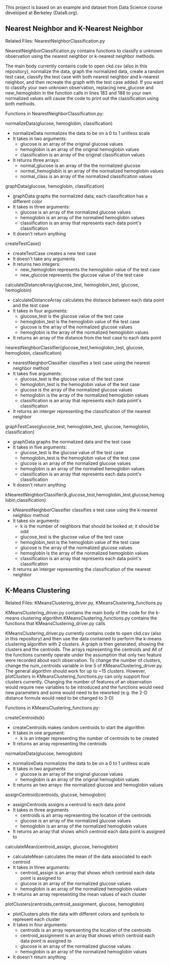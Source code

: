 This project is based on an example and dataset from Data Science course developed at Berkeley (Data8.org).

## Nearest Neighbor and K-Nearest Neighbor


Related Files: NearestNeighborClassification.py

NearestNeighborClassification.py contains functions to classify a unknown observation using the nearest neighbor or k-nearest neighbor methods.

The main body currently contains code to open ckd.csv (also in this repository), normalize the data, graph the normalized data, create a random test case, 
classify the test case with both nearest neighbor and k-nearest neighbor, and then recreate the graph with the test case added.
If you want to classify your own unknown observation, replacing new_glucose and new_hemoglobin in the function calls in lines 183 and 188 to your own 
normalized values will cause the code to print out the classification using both methods.


Functions in NearestNeighborClassification.py:

normalizeData(glucose, hemoglobin, classification)
- normalizeData normalizes the data to be on a 0 to 1 unitless scale
- It takes in two arguments:
  - glucose is an array of the original glucose values
  - hemoglobin is an array of the original hemoglobin values
  - classification is an array of the original classification values
- It returns three arrays: 
  - normal_glucose is an array of the the normalized glucose 
  - normal_hemoglobin is an array of the normalized hemoglobin values
  - normal_class is an array of the normalized classification values

graphData(glucose, hemoglobin, classification)    
- graphData graphs the normalized data; each classification has a different color
- It takes in three arguments:
  - glucose is an array of the normalized glucose values
  - hemoglobin is an array of the normalied hemoglobin values
  - classification is an array that represents each data point's classification
- It doesn't return anything
   

createTestCase()
- createTestCase creates a new test case
- It doesn't take any arguments
- It returns two integers:
  - new_hemoglobin represents the hemoglobin value of the test case
  - new_glucose represents the glucose value of the test case


calculateDistanceArray(glucose_test, hemoglobin_test, glucose, hemoglobin)
- calculateDistanceArray calculates the distance between each data point and the test case
- It takes in four arguments:
  - glucose_test is the glucose value of the test case
  - hemoglobin_test is the hemoglobin value of the test case
  - glucose is the array of the normalized glucose values
  - hemoglobin is the array of the normalized hemoglobin values
- It returns an array of the distance from the test case to each data point


nearestNeighborClassifier(glucose_test,hemoglobin_test, glucose, hemoglobin, classification)
- nearestNeighborClassifier classifies a test case using the nearest neighbor method
- It takes five arguments:
  - glucose_test is the glucose value of the test case
  - hemoglobin_test is the hemoglobin value of the test case
  - glucose is the array of the normalized glucose values
  - hemoglobin is the array of the normalized hemoglobin values
  - classification is an array that represents each data point's classification
- It returns an interger representing the classification of the nearest neighbor


graphTestCase(glucose_test, hemoglobin_test, glucose, hemoglobin, classification)
- graphData graphs the normalized data and the test case
- It takes in five arguments:
  - glucose_test is the glucose value of the test case
  - hemoglobin_test is the hemoglobin value of the test case      
  - glucose is an array of the normalized glucose values
  - hemoglobin is an array of the normalied hemoglobin values
  - classification is an array that represents each data point's classification
- It doesn't return anything


kNearestNeighborClassifier(k,glucose_test,hemoglobin_test,glucose,hemoglobin,classification)
- kNearestNeighborClassifier classifies a test case using the k-nearest neighbor method
- It takes six arguments:
  - k is the number of neighbors that should be looked at; it should be odd
  - glucose_test is the glucose value of the test case
  - hemoglobin_test is the hemoglobin value of the test case
  - glucose is the array of the normalized glucose values
  - hemoglobin is the array of the normalized hemoglobin values
  - classification is an array that represents each data point's classification
- It returns an interger representing the classification of the nearest neighbor





## K-Means Clustering


Related Files: KMeansClustering_driver.py, KMeansClustering_functions.py

KMeansClustering_driver.py contains the main body of the code for the k-means clustering algorithm
KMeansClustering_functions.py contains the functions that KMeansClustering_driver.py calls

KMeansClustering_driver.py currently contains code to open ckd.csv (also in this repository) and then use the data contained to perform the k-means
clustering algorithm with 2 clusters. A graph is then generated, showing the clusters and the centroids. The arrays representing the centroids and  All of the functions currently operate 
under the assumption that only two feature were recorded about each observation. To change the number of clusters, change the num_centroids variable in
line 5 of KMeansClustering_driver.py. The general algorithm should work for up to ~15 clusters. However, plotClusters in KMeansClustering_functions.py 
can only support four clusters currently. Changing the number of features of an observation would require new variables to be introduced and the functions
would need new parameters and some would need to be reworked (e.g. the 2-D distance formula would need to be changed to 3-D)


Functions in KMeansClustering_functions.py:

createCentroids(k)   
- createCentroids makes random centroids to start the algorithm
- It takes in one argument:
  - k is an integer representing the number of centroids to be created
- It returns an array representing the centroids


normalizeData(glucose, hemoglobin)   
- normalizeData normalizes the data to be on a 0 to 1 unitless scale
- It takes in two arguments
  - glucose is an array of the original glucose values
  - hemoglobin is an array of the original hemoglobin values
- It returns an two arrays: the normalized glucose and hemoglobin values


assignCentroid(centroids, glucose, hemoglobin)
- assignCentroids assigns a centroid to each data point
- It takes in three arguments
  - centroids is an array representing the location of the centroids
  - glucose is an array of the normalized glucose values
  - hemoglobin is an array of the normalized hemoglobin values
- It returns an array that shows which centroid each data point is assigned to


calculateMean(centroid_assign, glucose, hemoglobin)
- calculateMean calculates the mean of the data associated to each centroid
- It takes in three arguments:
  - centroid_assign is an array that shows which centroid each data point is assigned to
  - glucose is an array of the normalized glucose values
  - hemoglobin is an array of the normalized hemoglobin values
- It returns an array representing the mean values of each cluster


plotClusters(centroids,centroid_assignment, glucose, hemoglobin)    
- plotClusters plots the data with different colors and symbols to represent each cluster
- It takes in four arguments:
  - centroids is an array representing the location of the centroids
  - centroid_assignment is an array that shows which centroid each data point is assigned to
  - glucose is an array of the normalized glucose values
  - hemoglobin is an array of the normalized hemoglobin values
- It doesn't return anything


















